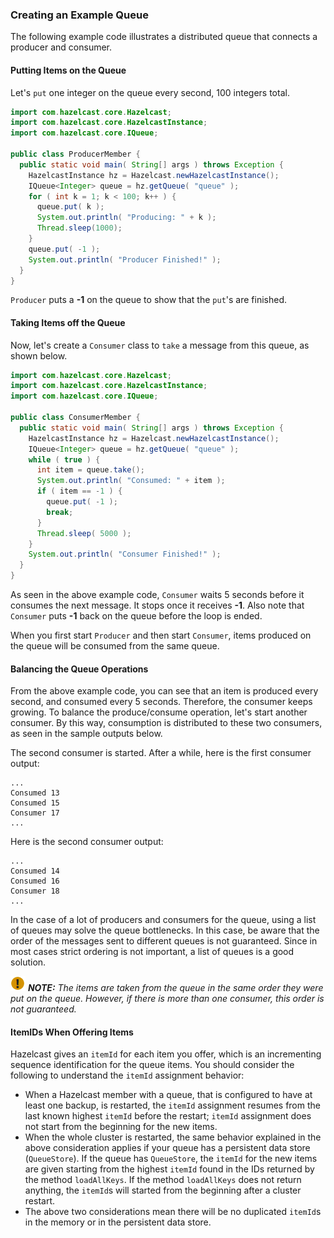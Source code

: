 
### Creating an Example Queue

The following example code illustrates a distributed queue that connects a producer and consumer.

#### Putting Items on the Queue

Let's `put` one integer on the queue every second, 100 integers total.

```java
import com.hazelcast.core.Hazelcast;
import com.hazelcast.core.HazelcastInstance;
import com.hazelcast.core.IQueue;

public class ProducerMember {
  public static void main( String[] args ) throws Exception {
    HazelcastInstance hz = Hazelcast.newHazelcastInstance();
    IQueue<Integer> queue = hz.getQueue( "queue" );
    for ( int k = 1; k < 100; k++ ) {
      queue.put( k );
      System.out.println( "Producing: " + k );
      Thread.sleep(1000);
    }
    queue.put( -1 );
    System.out.println( "Producer Finished!" );
  }
}
``` 

`Producer` puts a **-1** on the queue to show that the `put`'s are finished. 

#### Taking Items off the Queue

Now, let's create a `Consumer` class to `take` a message from this queue, as shown below.


```java
import com.hazelcast.core.Hazelcast;
import com.hazelcast.core.HazelcastInstance;
import com.hazelcast.core.IQueue;

public class ConsumerMember {
  public static void main( String[] args ) throws Exception {
    HazelcastInstance hz = Hazelcast.newHazelcastInstance();
    IQueue<Integer> queue = hz.getQueue( "queue" );
    while ( true ) {
      int item = queue.take();
      System.out.println( "Consumed: " + item );
      if ( item == -1 ) {
        queue.put( -1 );
        break;
      }
      Thread.sleep( 5000 );
    }
    System.out.println( "Consumer Finished!" );
  }
}
```

As seen in the above example code, `Consumer` waits 5 seconds before it consumes the next message. It stops once it receives **-1**. Also note that `Consumer` puts **-1** back on the queue before the loop is ended. 

When you first start `Producer` and then start `Consumer`, items produced on the queue will be consumed from the same queue.

#### Balancing the Queue Operations

From the above example code, you can see that an item is produced every second, and consumed every 5 seconds. Therefore, the consumer keeps growing. To balance the produce/consume operation, let's start another consumer. By this way, consumption is distributed to these two consumers, as seen in the sample outputs below. 

The second consumer is started. After a while, here is the first consumer output:

```plain
...
Consumed 13 
Consumed 15
Consumer 17
...
```

Here is the second consumer output:

```plain
...
Consumed 14 
Consumed 16
Consumer 18
...
```

In the case of a lot of producers and consumers for the queue, using a list of queues may solve the queue bottlenecks. In this case, be aware that the order of the messages sent to different queues is not guaranteed. Since in most cases strict ordering is not important, a list of queues is a good solution.

![image](images/NoteSmall.jpg) ***NOTE:*** *The items are taken from the queue in the same order they were put on the queue. However, if there is more than one consumer, this order is not guaranteed.*

#### ItemIDs When Offering Items

Hazelcast gives an `itemId` for each item you offer, which is an incrementing sequence identification for the queue items. You should consider the following to understand the `itemId` assignment behavior:

- When a Hazelcast member with a queue, that is configured to have at least one backup, is restarted, the `itemId` assignment resumes from the last known highest `itemId` before the restart; `itemId` assignment does not start from the beginning for the new items.
- When the whole cluster is restarted, the same behavior explained in the above consideration applies if your queue has a persistent data store (`QueueStore`). If the queue has `QueueStore`, the `itemId` for the new items are given starting from the highest `itemId` found in the IDs returned by the method `loadAllKeys`. If the method `loadAllKeys` does not return anything, the `itemId`s will started from the beginning after a cluster restart.
- The above two considerations mean there will be no duplicated `itemId`s in the memory or in the persistent data store.




 

